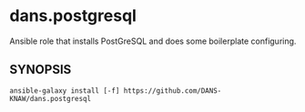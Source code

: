dans.postgresql
===============

Ansible role that installs PostGreSQL and does some boilerplate configuring.


SYNOPSIS
--------

    ansible-galaxy install [-f] https://github.com/DANS-KNAW/dans.postgresql

